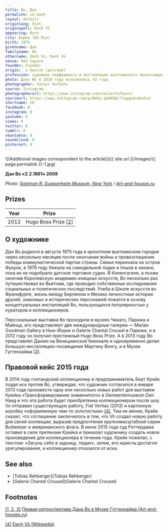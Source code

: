 ```yaml
---
title: Во, Дан
permalink: vo-danh
layout: default
originlang: Viet.
originspell: Danh Vō
appearing: Born
city: Бариа (Bà Rịa)
birth: 1975
givenname: Дан
familyname: Во
othername: Danh Vo, Danh Vō
venue: Red Square
founder: Founder
origin:  a Danish (датский)
profession: художник перформанса и инсталляция вьетнамского происхождения живущийи работающий в Берлине и Мехико. Не скрывает свою гомосексуальность.
photo: Дану Во в 2018 году исполнилось 43 года
photographer: Xavier Hufkens
source: Instagram
photographerurl: https://www.instagram.com/xavierhufkens/
sourceurl: https://www.instagram.com/p/BmFp-qUAKOQ/?tagged=danhvo
shortname: VO
facebook: 0
instagram: 0
youtube: 0
vimeo: 0
twitter: 0
tumblr: 0
vkontakte: 0
soundcloud: 0
pinterest: 0
---
```


![(Additional images correspondent to the article)]({{ site.url }}/images/{{ page.permalink }}-1.jpg)

**Дан Во «2.2.1861» 2009**

*Photo: [Solomon R. Guggenheim Museum, New York](solomon-r-guggenheim-museum) / [Art-and-houses.ru](http://art-and-houses.ru/2018/02/03/pervaya-retrospektiva-dana-vo-v-muzee-guggenhajma/)*

## Prizes

|Year|Prize|
|-|-|
|2012|Hugo Boss Prize <span id="a1">[\[2\]](#f1)</span>|

## О художнике

Дан Во родился в августе 1975 года в крохотном вьетнамском городке через несколько месяцев после окончания войны и провозглашения победы коммунистической партии страны. Cемья переехала на остров Фукуок, в 1979 году бежала на самодельной лодке и плыла в океане, пока их не подобрало датское торговое судно. В Копенгагене, а позже окончив Королевскую академию изящных искусств, Во несколько раз путешествовал во Вьетнам, где проводил собственные исследования социальных и политических последствий. Учеба в Школе искусств во Франкфурте, жизнь между Берлином и Мехико личностные истории друзей, знакомых и исторических персонажей ложатся в основу концептуальных инсталляций Во, пользующихся популярностью у кураторов и коллекционеров.

Персональные выставки Во проходили в музеях Чикаго, Парижа и Майнца, его представляют две международные галереи — Marian Goodman Gallery в Нью-Йорке и Galerie Chantal Crousel в Париже, и в 2012 году он получил престижный Hugo Boss Prize. А в 2013 году Во представлял Данию на Венецианской биеннале и одновременно делал большую инсталляцию-посвящение Мартину Вонгу, и в Музее Гуггенхайма <span id="a1">[\[3\]](#f1)</span>.

## Правовой кейс 2015 года

В 2014 году голландский коллекционер и предприниматель Берт Крейк подал иск против Во, утверждая, что художник согласился в январе 2013 года произвести одну или несколько новых работ для выставки Крейка «Трансформирование знаменитого» в Gemeentemuseum Den Haag и что эта работа будет приобретенна коллекционером после шоу. Vo отправил существующую работу, Fiat Veritas (2013) и картонную коробку «оформленную чем-то золотистым» <span id="a4">[\[4\]](#f4)</span>. Тем не менее, Крейк сказал, что соглашение заключалось в том, что Vô создал новую работу для своей коллекции, выразив предпочтение крупномасштабной серии Budweiser и американского флага. В июне 2015 года суд Роттердама оставил в силе претензии Крейка и приказал художнику создать новое произведение для коллекционера в течение года. Крейк пожелал, с текстом: «Засунь себе в задницу, педик», затем, его юристы достигли урегулирования, и коллекционер отказался от иска.

## See also

+ [Tobias Rehberger](Tobias Rehberger)
+ [Galerie Chantal Crousel](Galerie Chantal Crousel)

## Footnotes

[[1, 2, 3]](#a1) <span id="f1"></span> [Первая ретроспектива Дана Во в Музее Гуггенхайма (Art-and-houses.ru)](http://art-and-houses.ru/2018/02/03/pervaya-retrospektiva-dana-vo-v-muzee-guggenhajma/)

[[4]](#a4) <span id="f4"></span> [Danh Vō (Wikipedia)](index)
